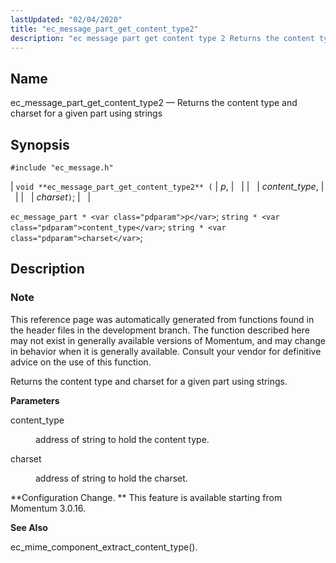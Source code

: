 ```yaml
---
lastUpdated: "02/04/2020"
title: "ec_message_part_get_content_type2"
description: "ec message part get content type 2 Returns the content type and charset for a given part using strings void ec message part get content type 2 p content type charset ec message part p string content type string charset This reference page was automatically generated from functions found in..."
---
```


<a name="apis.ec_message_part_get_content_type2"></a> 
## Name

ec_message_part_get_content_type2 — Returns the content type and charset for a given part using strings

## Synopsis

`#include "ec_message.h"`

| `void **ec_message_part_get_content_type2** (` | <var class="pdparam">p</var>, |   |
|   | <var class="pdparam">content_type</var>, |   |
|   | <var class="pdparam">charset</var>`)`; |   |

`ec_message_part * <var class="pdparam">p</var>`;
`string * <var class="pdparam">content_type</var>`;
`string * <var class="pdparam">charset</var>`;<a name="idp56374128"></a> 
## Description

### Note

This reference page was automatically generated from functions found in the header files in the development branch. The function described here may not exist in generally available versions of Momentum, and may change in behavior when it is generally available. Consult your vendor for definitive advice on the use of this function.

Returns the content type and charset for a given part using strings.

**<a name="idp56377024"></a> Parameters**

<dl class="variablelist">

<dt>content_type</dt>

<dd>

address of string to hold the content type.

</dd>

<dt>charset</dt>

<dd>

address of string to hold the charset.

</dd>

</dl>

**Configuration Change. ** This feature is available starting from Momentum 3.0.16.

**<a name="idp56383312"></a> See Also**

ec_mime_component_extract_content_type().